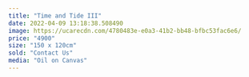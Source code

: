 ```yaml
---
title: "Time and Tide III"
date: 2022-04-09 13:18:38.508490
image: https://ucarecdn.com/4780483e-e0a3-41b2-bb48-bfbc53fac6e6/
price: "4900"
size: "150 x 120cm"
sold: "Contact Us"
media: "Oil on Canvas"
---
```


